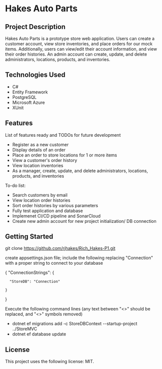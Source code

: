 # Hakes Auto Parts

## Project Description

Hakes Auto Parts is a prototype store web application. Users can create a customer account, view store inventories, and place orders for our mock items. 
Additionally, users can view/edit their account information, and view their order histories. An admin account can create, update, and delete administrators, 
locations, products, and inventories.

## Technologies Used

* C#
* Entity Framework
* PostgreSQL
* Microsoft Azure
* XUnit

## Features

List of features ready and TODOs for future development
* Register as a new customer
* Display details of an order
* Place an order to store locations for 1 or more items
* View a customer's order history
* View location inventories
* As a manager, create, update, and delete administrators, locations, products, and inventories

To-do list:
* Search customers by email
* View location order histories
* Sort order histories by various parameters
* Fully test application and database
* Implemenet CI/CD pipeline and SonarCloud
* Create new admin account for new project initialization/ DB connection

## Getting Started
   
git clone https://github.com/rjhakes/Rich_Hakes-P1.git

create appsettings.json file; include the following replacing "Connection" with a proper string to connect to your database
  
  {
    "ConnectionStrings": {
    
      "StoreDB": "Connection"
      
    }
    
  }
  
Execute the following command lines (any text between "<>" should be replaced, and "<>" symbols removed)  
- dotnet ef migrations add <migrationName> -c StoreDBContext --startup-project ../StoreMVC
- dotnet ef database update

## License

This project uses the following license: MIT.

